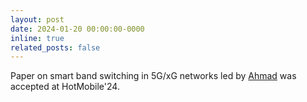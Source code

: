 ```yaml
---
layout: post
date: 2024-01-20 00:00:00-0000
inline: true
related_posts: false
---
```


Paper on smart band switching in 5G/xG networks led by [Ahmad](https://ahmadhassandebugs.github.io/) was accepted at HotMobile'24.